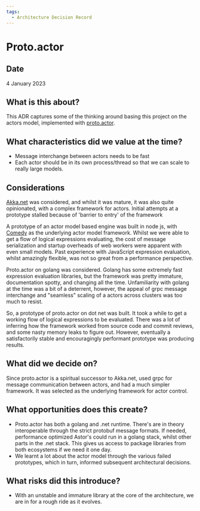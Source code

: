 ```yaml
---
tags:
  - Architecture Decision Record
---
```


# Proto.actor

## Date

4 January 2023

## What is this about?

This ADR captures some of the thinking around basing this project on the actors model, implemented with [proto.actor](https://proto.actor).

## What characteristics did we value at the time?

* Message interchange between actors needs to be fast
* Each actor should be in its own process/thread so that we can scale to really large models.

## Considerations

[Akka.net](https://getakka.net) was considered, and whilst it was mature, it was also quite opinionated, with a complex framework for actors. Initial attempts at a prototype stalled because of 'barrier to entry' of the framework

A prototype of an actor model based engine was built in node js, with [Comedy](https://github.com/untu/comedy) as the underlying actor model framework. Whilst we were able to get a flow of logical expressions evaluating, the cost of message serialization and startup overheads of web workers were apparent with even small models. Past experience with JavaScript expression evaluation, whilst amazingly flexible, was not so great from a performance perspective.

Proto.actor on golang was considered. Golang has some extremely fast expression evaluation libraries, but the framework was pretty immature, documentation spotty, and changing all the time. Unfamiliarity with golang at the time was a bit of a deterrent, however, the appeal of grpc message interchange and "seamless" scaling of a actors across clusters was too much to resist.

So, a prototype of proto.actor on dot net was built. It took a while to get a working flow of logical expressions to be evaluated. There was a lot of inferring how the framework worked from source code and commit reviews, and some nasty memory leaks to figure out. However, eventually a satisfactorily stable and encouragingly performant prototype was producing results.

## What did we decide on?

Since proto.actor is a spiritual successor to Akka.net, used grpc for message communication between actors, and had a much simpler framework. It was selected as the underlying framework for actor control.

## What opportunities does this create?

* Proto.actor has both a golang and .net runtime. There's are in theory interoperable through the strict protobuf message formats. If needed, performance optimized Astor's could run in a golang stack, whilst other parts in the .net stack. This gives us access to package libraries from both ecosystems if we need it one day.
* We learnt a lot about the actor model through the various failed prototypes, which in turn, informed subsequent architectural decisions.

## What risks did this introduce?

* With an unstable and immature library at the core of the architecture, we are in for a rough ride as it evolves.
